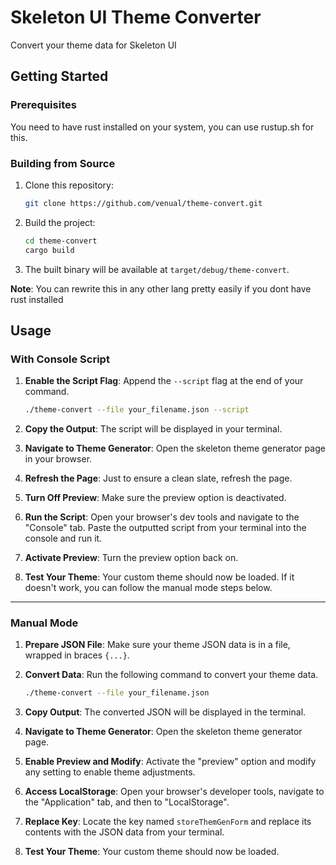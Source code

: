 # Skeleton UI Theme Converter

Convert your theme data for Skeleton UI

## Getting Started

### Prerequisites

You need to have rust installed on your system, you can use rustup.sh for this.

### Building from Source

1. Clone this repository:
   ```bash
   git clone https://github.com/venual/theme-convert.git
   ```

2. Build the project:
   ```bash
   cd theme-convert
   cargo build
   ```

3. The built binary will be available at `target/debug/theme-convert`.

**Note**: You can rewrite this in any other lang pretty easily if you dont have rust installed


## Usage

### With Console Script

1. **Enable the Script Flag**: Append the `--script` flag at the end of your command. 
    ```bash
    ./theme-convert --file your_filename.json --script
    ```

2. **Copy the Output**: The script will be displayed in your terminal.

3. **Navigate to Theme Generator**: Open the skeleton theme generator page in your browser.

4. **Refresh the Page**: Just to ensure a clean slate, refresh the page.

5. **Turn Off Preview**: Make sure the preview option is deactivated.

6. **Run the Script**: Open your browser's dev tools and navigate to the "Console" tab. Paste the outputted script from your terminal into the console and run it.

7. **Activate Preview**: Turn the preview option back on.

8. **Test Your Theme**: Your custom theme should now be loaded. If it doesn't work, you can follow the manual mode steps below.

---

### Manual Mode

1. **Prepare JSON File**: Make sure your theme JSON data is in a file, wrapped in braces `{...}`.

2. **Convert Data**: Run the following command to convert your theme data.
    ```bash
    ./theme-convert --file your_filename.json
    ```

3. **Copy Output**: The converted JSON will be displayed in the terminal.

4. **Navigate to Theme Generator**: Open the skeleton theme generator page.

5. **Enable Preview and Modify**: Activate the "preview" option and modify any setting to enable theme adjustments.

6. **Access LocalStorage**: Open your browser's developer tools, navigate to the "Application" tab, and then to "LocalStorage".

7. **Replace Key**: Locate the key named `storeThemGenForm` and replace its contents with the JSON data from your terminal.

8. **Test Your Theme**: Your custom theme should now be loaded.
